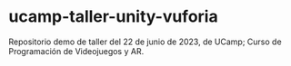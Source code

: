 # ucamp-taller-unity-vuforia
Repositorio demo de taller del 22 de junio de 2023, de UCamp; Curso de Programación de Videojuegos y AR.
